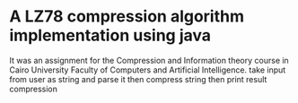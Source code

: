# A LZ78 compression algorithm implementation using java
It was an assignment for the Compression and Information theory course in Cairo University Faculty of Computers and Artificial Intelligence.
take input from user as string and parse it then compress string then print result compression
